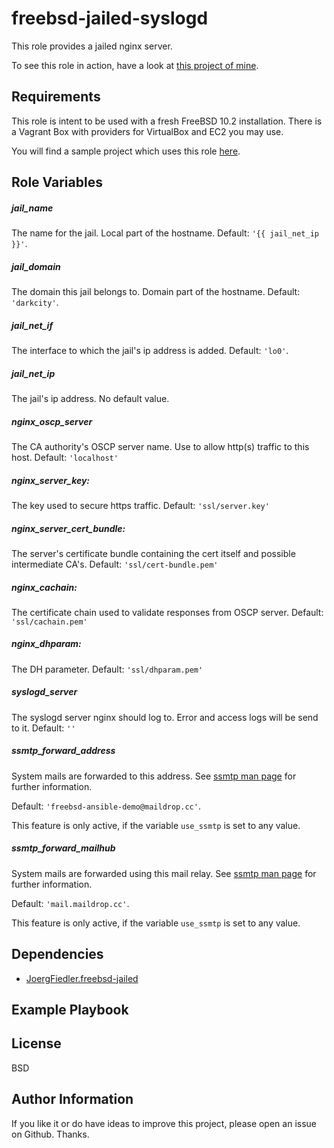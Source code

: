 freebsd-jailed-syslogd
=========

This role provides a jailed nginx server.

To see this role in action, have a look at [this project of mine](https://github.com/JoergFiedler/freebsd-ansible-demo).

Requirements
------------

This role is intent to be used with a fresh FreeBSD 10.2 installation. There is a Vagrant Box with providers for VirtualBox and EC2 you may use.

You will find a sample project which uses this role [here](https://github.com/JoergFiedler/freebsd-ansible-demo).

Role Variables
--------------

##### jail_name

The name for the jail. Local part of the hostname. Default: `'{{ jail_net_ip }}'`.

##### jail_domain

The domain this jail belongs to. Domain part of the hostname. Default: `'darkcity'`.

##### jail_net_if

The interface to which the jail's ip address is added. Default: `'lo0'`.

##### jail_net_ip

The jail's ip address. No default value.

##### nginx_oscp_server

The CA authority's OSCP server name. Use to allow http(s) traffic to this host. Default: `'localhost'`

##### nginx_server_key:

The key used to secure https traffic. Default: `'ssl/server.key'`

##### nginx_server_cert_bundle:

The server's certificate bundle containing the cert itself and possible intermediate CA's. Default: `'ssl/cert-bundle.pem'`

##### nginx_cachain:

The certificate chain used to validate responses from OSCP server. Default: `'ssl/cachain.pem'`

##### nginx_dhparam:

The DH parameter. Default: `'ssl/dhparam.pem'`


##### syslogd_server

The syslogd server nginx should log to. Error and access logs will be send to it. Default: `''`

##### ssmtp_forward_address

System mails are forwarded to this address. See [ssmtp man page](https://www.freebsd.org/cgi/man.cgi?query=ssmtp&apropos=0&sektion=0&manpath=FreeBSD+10.2-RELEASE+and+Ports&arch=default&format=html) for further information.

Default: `'freebsd-ansible-demo@maildrop.cc'`.

This feature is only active, if the variable `use_ssmtp` is set to any value.

##### ssmtp_forward_mailhub

System mails are forwarded using this mail relay. See [ssmtp man page](https://www.freebsd.org/cgi/man.cgi?query=ssmtp&apropos=0&sektion=0&manpath=FreeBSD+10.2-RELEASE+and+Ports&arch=default&format=html) for further information.

Default: `'mail.maildrop.cc'`.

This feature is only active, if the variable `use_ssmtp` is set to any value.

Dependencies
------------

- [JoergFiedler.freebsd-jailed](https://galaxy.ansible.com/detail#/role/6599)

Example Playbook
----------------

License
-------

BSD

Author Information
------------------

If you like it or do have ideas to improve this project, please open an issue on Github. Thanks.
